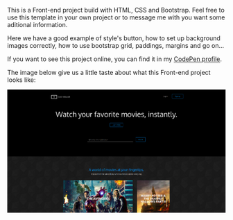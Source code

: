 <p> This is a Front-end project build with HTML, CSS and Bootstrap. Feel free to use this template in your own project or to message me with you want some aditional information.</p>

<p>Here we have a good example of style's button, how to set up background images correctly, how to use bootstrap grid, paddings, margins and go on...</p>

<p>If you want to see this project online, you can find it in my <a href="http://codepen.io/LuKrebs/full/OpYzON/">CodePen profile</a>.</p>

<p>The image below give us a little taste about what this Front-end project looks like: </p>

<a href="http://codepen.io/LuKrebs/full/OpYzON/"><img src="img/bolt.png"></a>
